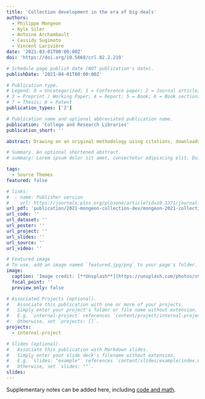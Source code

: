 ```yaml
---
title: 'Collection development in the era of big deals'
authors:
  - Philippe Mongeon
  - Kyle Siler
  - Antoine Archambault
  - Cassidy Sugimoto
  - Vincent Larivière
date: '2021-03-01T00:00:00Z'
doi: 'https://doi.org/10.5860/crl.82.2.219'

# Schedule page publish date (NOT publication's date).
publishDate: '2021-04-01T00:00:00Z'

# Publication type.
# Legend: 0 = Uncategorized; 1 = Conference paper; 2 = Journal article;
# 3 = Preprint / Working Paper; 4 = Report; 5 = Book; 6 = Book section;
# 7 = Thesis; 8 = Patent
publication_types: ['2']

# Publication name and optional abbreviated publication name.
publication: 'College and Research Libraries'
publication_short: ''

abstract: Drawing on an original methodology using citations, downloads, and survey data, this paper analyzes journal usage patterns across 28 Canadian universities. Results show that usage levels vary across disciplines and that different academic platforms varied in their importance to different institutions, with for-profit platforms generally exhibiting lower usage. These results suggest economic inefficiencies exist in big deal academic journal subscriptions for universities, as most journals in such bundles are seldom or never used. We recommend that universities coordinate resource sharing and negotiate strategies with academic journal expenditures based on shared interests and usage trends.

# Summary. An optional shortened abstract.
# summary: Lorem ipsum dolor sit amet, consectetur adipiscing elit. Duis posuere tellus ac convallis placerat. Proin tincidunt magna sed ex sollicitudin condimentum.

tags:
  - Source Themes
featured: false

# links:
#  - name: Publisher version
#    url: https://journals.plos.org/plosone/article?id=10.1371/journal.pone.0127502
url_pdf: 'publication/2021-mongeon-collection-dev/mongeon-2021-collection-development.pdf'
url_code: ''
url_dataset: ''
url_poster: ''
url_project: ''
url_slides: ''
url_source: ''
url_video: ''

# Featured image
# To use, add an image named `featured.jpg/png` to your page's folder.
image:
  caption: 'Image credit: [**Unsplash**](https://unsplash.com/photos/s9CC2SKySJM)'
  focal_point: ''
  preview_only: false

# Associated Projects (optional).
#   Associate this publication with one or more of your projects.
#   Simply enter your project's folder or file name without extension.
#   E.g. `internal-project` references `content/project/internal-project/index.md`.
#   Otherwise, set `projects: []`.
projects:
  - internal-project

# Slides (optional).
#   Associate this publication with Markdown slides.
#   Simply enter your slide deck's filename without extension.
#   E.g. `slides: "example"` references `content/slides/example/index.md`.
#   Otherwise, set `slides: ""`.
slides:
---
```


Supplementary notes can be added here, including [code and math](https://wowchemy.com/docs/content/writing-markdown-latex/).
